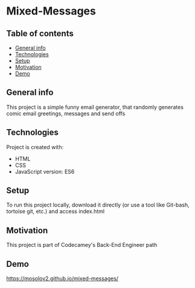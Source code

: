 # Mixed-Messages
## Table of contents
* [General info](#general-info)
* [Technologies](#technologies)
* [Setup](#setup)
* [Motivation](#motivation)
* [Demo](#demo)

## General info
This project is a simple funny email generator, that randomly generates comic email greetings, messages and send offs
	
## Technologies
Project is created with:
* HTML
* CSS
* JavaScript version: ES6
	
## Setup
To run this project locally, download it directly (or use a tool like Git-bash, tortoise git, etc.) and access index.html

## Motivation
This project is part of Codecamey's Back-End Engineer path

## Demo
https://mosolov2.github.io/mixed-messages/
